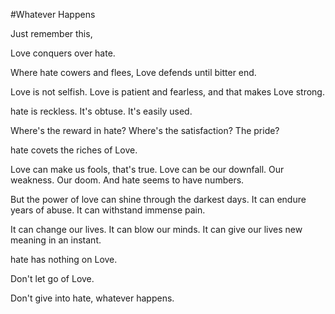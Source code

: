 #Whatever Happens

Just remember this,

Love conquers over hate.

Where hate cowers and flees, Love defends until bitter end.

Love is not selfish. Love is patient and fearless, and that makes Love strong.

hate is reckless. It's obtuse. It's easily used.

Where's the reward in hate? Where's the satisfaction? The pride?

hate covets the riches of Love.

Love can make us fools, that's true. Love can be our downfall. Our weakness. Our doom.
And hate seems to have numbers. 

But the power of love can shine through the darkest days. It can endure years of abuse. It can withstand immense pain.

It can change our lives. It can blow our minds. It can give our lives new meaning in an instant.

hate has nothing on Love.

Don't let go of Love.

Don't give into hate, whatever happens.
